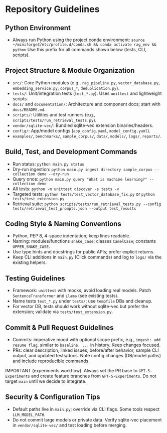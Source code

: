 # Repository Guidelines

## Python Environment
- Always run Python using the project conda environment:
  `source ~/miniforge3/etc/profile.d/conda.sh && conda activate rag_env && python`
  Use this prefix for all commands shown below (tests, CLI, scripts).

## Project Structure & Module Organization
- `src/`: Core Python modules (e.g., `rag_pipeline.py`, `vector_database.py`, `embedding_service.py`, `corpus_*`, `deduplication.py`).
- `tests/`: Unit/integration tests (`test_*.py`). Uses `unittest` and lightweight scripts.
- `docs/` and `documentation/`: Architecture and component docs; start with `docs/README.md`.
- `scripts/`: Utilities and test runners (e.g., `scripts/tests/run_retrieval_tests.py`).
- `vendor/sqlite-vec/`: Bundled sqlite-vec extension binaries/headers.
- `config/`: App/model configs (`app_config.yaml`, `model_config.yaml`).
- `examples/`, `benchmarks/`, `sample_corpus/`, `data/`, `models/`, `logs/`, `reports/`.

## Build, Test, and Development Commands
- Run status: `python main.py status`
- Dry-run ingestion: `python main.py ingest directory sample_corpus --collection demo --dry-run`
- Query once: `python main.py query "What is machine learning?" --collection demo`
- All tests: `python -m unittest discover -s tests -v`
- Targeted tests: `python tests/test_vector_database_fix.py` or `python tests/test_extension.py`
- Retrieval suite: `python scripts/tests/run_retrieval_tests.py --config tests/retrieval_test_prompts.json --output test_results`

## Coding Style & Naming Conventions
- Python, PEP 8, 4-space indentation; keep lines readable.
- Naming: modules/functions `snake_case`; classes `CamelCase`; constants `UPPER_SNAKE_CASE`.
- Use type hints and docstrings for public APIs; prefer explicit returns.
- Keep CLI additions in `main.py` (Click commands) and log to `logs/` via the existing helpers.

## Testing Guidelines
- Framework: `unittest` with mocks; avoid loading real models. Patch `SentenceTransformer` and `Llama` (see existing tests).
- Name tests `test_*.py` under `tests/`; use `tempfile` DBs and cleanup.
- For vector DB, tests should work without sqlite-vec but prefer the extension; validate via `tests/test_extension.py`.

## Commit & Pull Request Guidelines
- Commits: imperative mood with optional scope prefix, e.g., `ingest: add resume flag`, similar to `baseline: ...` in history. Keep changes focused.
- PRs: clear description, linked issues, before/after behavior, sample CLI output, and updated tests/docs. Note config changes (DB/model paths) and include reproducible commands.

IMPORTANT (experiments workflow): Always set the PR base to `GPT-5-Experiments` and create feature branches from `GPT-5-Experiments`. Do not target `main` until we decide to integrate.

## Security & Configuration Tips
- Default paths live in `main.py`; override via CLI flags. Some tools respect `LLM_MODEL_PATH`.
- Do not commit large models or private data. Verify sqlite-vec placement in `vendor/sqlite-vec/` and test loading before merging.
